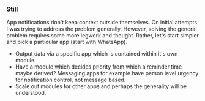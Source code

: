 ### Still
App notifications don't keep context outside themselves. On initial attempts I was trying to address the problem generally. However, solving the general problem requires some more legwork and thought. Rather, let's start simpler and pick a particular app (start with WhatsApp).
* Output data via a specific app which is contained within it's own module.
* Have a module which decides priority from which a reminder time maybe derived? Messaging apps for example have person level urgency for notification control, not message based. 
* Scale out modules for other apps and perhaps the generality will be understood.
